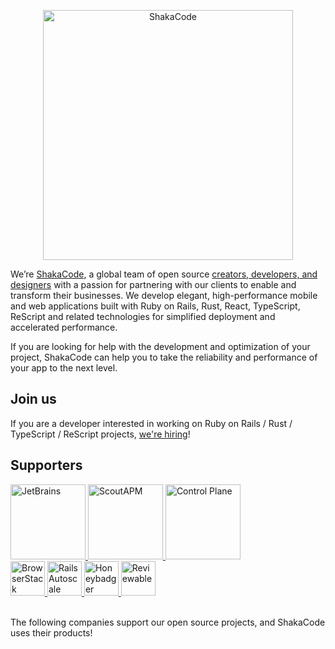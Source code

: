 <p align="center">
  <picture>
    <source media="(prefers-color-scheme: dark)" srcset="https://user-images.githubusercontent.com/4244251/184880275-68a7e49d-8778-48a6-a2fd-d6eee80745ba.png">
    <source media="(prefers-color-scheme: light)" srcset="https://user-images.githubusercontent.com/4244251/184880269-c243bf43-b1b5-49de-ba3a-030b25d32480.png">
    <img alt="ShakaCode" src="https://user-images.githubusercontent.com/4244251/184880269-c243bf43-b1b5-49de-ba3a-030b25d32480.png" width="400px">
  </picture>
</p>

We’re [ShakaCode](https://www.shakacode.com), a global team of open source [creators, developers, and designers](https://www.shakacode.com/about/#team) with a passion for partnering with our clients to enable and transform their businesses. We develop elegant, high-performance mobile and web applications built with Ruby on Rails, Rust, React, TypeScript, ReScript and related technologies for simplified deployment and accelerated performance.

If you are looking for help with the development and optimization of your project, ShakaCode can help you to take the reliability and performance of your app to the next level.

## Join us
If you are a developer interested in working on Ruby on Rails / Rust / TypeScript / ReScript projects, [we're hiring](https://www.shakacode.com/career/)!

## Supporters

<a href="https://www.jetbrains.com">
  <img src="https://user-images.githubusercontent.com/4244251/184881139-42e4076b-024b-4b30-8c60-c3cd0e758c0a.png" alt="JetBrains" height="120px">
</a>
<a href="https://scoutapp.com">
  <picture>
    <source media="(prefers-color-scheme: dark)" srcset="https://user-images.githubusercontent.com/4244251/184881147-0d077438-3978-40da-ace9-4f650d2efe2e.png">
    <source media="(prefers-color-scheme: light)" srcset="https://user-images.githubusercontent.com/4244251/184881152-9f2d8fba-88ac-4ba6-873b-22387f8711c5.png">
    <img alt="ScoutAPM" src="https://user-images.githubusercontent.com/4244251/184881152-9f2d8fba-88ac-4ba6-873b-22387f8711c5.png" height="120px">
  </picture>
</a>
<a href="https://controlplane.com">
  <picture>
    <img alt="Control Plane" src="https://github.com/shakacode/.github/assets/20628911/90babd87-62c4-4de3-baa4-3d78ef4bec25" height="120px">
  </picture>
</a>

<br />

<a href="https://www.browserstack.com">
  <picture>
    <source media="(prefers-color-scheme: dark)" srcset="https://user-images.githubusercontent.com/4244251/184881122-407dcc29-df78-4b20-a9ad-f597b56f6cdb.png">
    <source media="(prefers-color-scheme: light)" srcset="https://user-images.githubusercontent.com/4244251/184881129-e1edf4b7-3ae1-4ea8-9e6d-3595cf01609e.png">
    <img alt="BrowserStack" src="https://user-images.githubusercontent.com/4244251/184881129-e1edf4b7-3ae1-4ea8-9e6d-3595cf01609e.png" height="55px">
  </picture>
</a>
<a href="https://railsautoscale.com">
  <img src="https://user-images.githubusercontent.com/4244251/184881144-95c2c25c-9879-4069-864d-4e67d6ed39d2.png" alt="Rails Autoscale" height="55px">
</a>
<a href="https://www.honeybadger.io">
  <img src="https://user-images.githubusercontent.com/4244251/184881133-79ee9c3c-8165-4852-958e-31687b9536f4.png" alt="Honeybadger" height="55px">
</a>
<a href="https://reviewable.io">
  <img src="https://user-images.githubusercontent.com/20628911/230848305-c94510a4-82d7-468f-bf9f-eeb81d3f2ce0.png" alt="Reviewable" height="55px">
</a>


<br />
<br />

The following companies support our open source projects, and ShakaCode uses their products!
